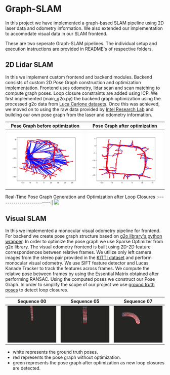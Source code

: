 # Graph-SLAM

In this project we have implemented a graph-based SLAM pipeline using 2D laser data and odometry information. We also extended our implementation to accomodate visual data in our SLAM frontend.

These are two seperate Graph-SLAM pipelines. The individual setup and execution instructions are provided in README's of respective folders.

## 2D Lidar SLAM
In this we implement custom frontend and backend modules. Backend consists of custom 2D Pose Graph construction and optimization implementation. Frontend uses odometry, lidar scan and scan matching to compute graph poses. Loop closure constraints are added using ICP. We first implemented (main_g2o.py) the backend graph optimization using the processed g2o data from [Luca Carlone datasets](https://lucacarlone.mit.edu/datasets/). Once this was achieved, we moved on to using the raw data provided by [Intel Research Lab](http://ais.informatik.uni-freiburg.de/slamevaluation/datasets.php) and building our own pose graph from the laser and odometry information.

Pose Graph before optimization |  Pose Graph after optimization
:-------------------------:|:-------------------------:
![](2d_lidar_slam/results/graph_optimization/Before_INTEL.png)  |  ![](2d_lidar_slam/results/graph_optimization/After_INTEL.png)

Real-Time Pose Graph Generation and Optimization after Loop Closures
:-------------------------:|
![](2d_lidar_slam/results/slam_intel_3700.gif)

## Visual SLAM

In this we implemented a monocular visual odometry pipeline for frontend. For backend we create pose graph structure based on [g2o library's python wrapper](https://github.com/uoip/g2opy). In order to optimize the pose graph we use Sparse Optimizer from g2o library. The visual odometry frontend is built using 2D-2D feature correspondences between relative frames. We utilize only left camera images from the stereo pair provided in the [KITTI dataset](http://www.cvlibs.net/datasets/kitti/eval_odometry.php) and perform monocular visual odometry. We use SIFT feature detector and Lucas Kanade Tracker to track the features across frames. We compute the relative pose between frames by using the Essential Matrix obtained after performing RANSAC. Using the computed poses we construct our Pose Graph. In order to simplify the scope of our project we use [ground truth poses](http://www.cvlibs.net/datasets/kitti/eval_odometry.php) to detect loop closures.

Sequence 00 | Sequence 05 | Sequence 07
:----------:|:-----------:|:-----------:
![](visual_slam/data/sequence00.gif) | ![](visual_slam/data/sequence05.gif)| ![](visual_slam/data/sequence07.gif)
- white represents the ground truth poses.
- red represents the pose graph without optimization.
- green represents the pose graph after optimization as new loop closures are detected.
